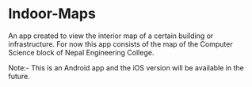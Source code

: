 # Indoor-Maps
An app created to view the interior map of a certain building or infrastructure.
For now this app consists of the map of the Computer Science block of Nepal Engineering College.

Note:- This is an Android app and the iOS version will be available in the future.

